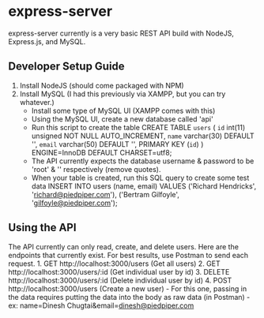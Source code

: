 # express-server

express-server currently is a very basic REST API build with NodeJS, Express.js, and MySQL.

## Developer Setup Guide

1. Install NodeJS (should come packaged with NPM)
2. Install MySQL (I had this previously via XAMPP, but you can try whatever.)
    - Install some type of MySQL UI (XAMPP comes with this)
    - Using the MySQL UI, create a new database called 'api'
    - Run this script to create the table
        CREATE TABLE `users` (
        `id`       int(11)     unsigned NOT NULL AUTO_INCREMENT,
        `name`     varchar(30) DEFAULT '',
        `email`    varchar(50) DEFAULT '',
        PRIMARY KEY (`id`)
        ) ENGINE=InnoDB DEFAULT CHARSET=utf8;
    - The API currently expects the database username & password to be 'root' & '' respectively (remove quotes).
    - When your table is created, run this SQL query to create some test data
        INSERT INTO users (name, email) 
        VALUES ('Richard Hendricks', 'richard@piedpiper.com'), 
                ('Bertram Gilfoyle',  'gilfoyle@piedpiper.com');
            
## Using the API

The API currently can only read, create, and delete users. Here are the endpoints that currently exist. For best results,
use Postman to send each request.
    1. GET http://localhost:3000/users (Get all users)
    2. GET http://localhost:3000/users/:id (Get individual user by id)
    3. DELETE http://localhost:3000/users/:id (Delete individual user by id)
    4. POST http://localhost:3000/users (Create a new user)
        - For this one, passing in the data requires putting the data into the body as raw data (in Postman)
        - ex: name=Dinesh Chugtai&email=dinesh@piedpiper.com
